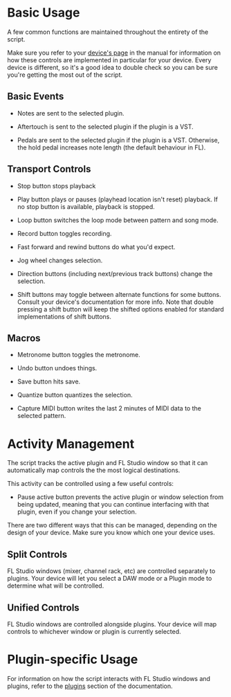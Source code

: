 
# Basic Usage

A few common functions are maintained throughout the entirety of the script.

Make sure you refer to your [device's page](devices/README.md) in the manual
for information on how these controls are implemented in particular for your
device. Every device is different, so it's a good idea to double check so you
can be sure you're getting the most out of the script.

## Basic Events

* Notes are sent to the selected plugin.

* Aftertouch is sent to the selected plugin if the plugin is a VST.

* Pedals are sent to the selected plugin if the plugin is a VST. Otherwise,
  the hold pedal increases note length (the default behaviour in FL).

## Transport Controls

* Stop button stops playback

* Play button plays or pauses (playhead location isn't reset) playback.
  If no stop button is available, playback is stopped.

* Loop button switches the loop mode between pattern and song mode.

* Record button toggles recording.

* Fast forward and rewind buttons do what you'd expect.

* Jog wheel changes selection.

* Direction buttons (including next/previous track buttons) change the
  selection.

* Shift buttons may toggle between alternate functions for some buttons.
  Consult your device's documentation for more info. Note that double pressing
  a shift button will keep the shifted options enabled for standard
  implementations of shift buttons.

## Macros

* Metronome button toggles the metronome.

* Undo button undoes things.

* Save button hits save.

* Quantize button quantizes the selection.

* Capture MIDI button writes the last 2 minutes of MIDI data to the selected
  pattern.

# Activity Management

The script tracks the active plugin and FL Studio window so that it can
automatically map controls the the most logical destinations.

This activity can be controlled using a few useful controls:

* Pause active button prevents the active plugin or window selection from being
  updated, meaning that you can continue interfacing with that plugin, even if
  you change your selection.

There are two different ways that this can be managed, depending on the design
of your device. Make sure you know which one your device uses.

## Split Controls

FL Studio windows (mixer, channel rack, etc) are controlled separately to
plugins. Your device will let you select a DAW mode or a Plugin mode to
determine what will be controlled.

## Unified Controls

FL Studio windows are controlled alongside plugins. Your device will map
controls to whichever window or plugin is currently selected.

# Plugin-specific Usage

For information on how the script interacts with FL Studio windows and
plugins, refer to the [plugins](plugins/README.md) section of the
documentation.
